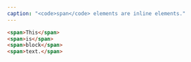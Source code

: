 ```yaml
---
caption: "<code>span</code> elements are inline elements."
---
```


```html
<span>This</span>
<span>is</span>
<span>block</span>
<span>text.</span>
```
